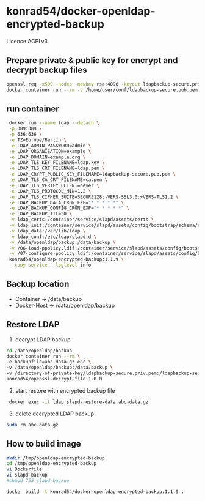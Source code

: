 # konrad54/docker-openldap-encrypted-backup

Licence AGPLv3

## Prepare private & public key for encrypt and decrypt backup files

``` sh
openssl req -x509 -nodes -newkey rsa:4096 -keyout ldapbackup-secure.priv.pem -out ldapbackup-secure.pub.pem -subj '/C=a/ST=b/L=c/O=d/OU=e/CN=example.com/emailAddress=test@example.com'
docker container run --rm -v /home/user/conf/ldapbackup-secure.pub.pem:/source:ro  -v ldap_certs:/target alpine:latest cp -TR /source /target/ldapbackup-secure.pub.pem
```

## run container

``` sh
 docker run --name ldap --detach \
 -p 389:389 \
 -p 636:636 \
 -e TZ=Europe/Berlin \
 -e LDAP_ADMIN_PASSWORD=admin \
 -e LDAP_ORGANISATION=example \
 -e LDAP_DOMAIN=example.org \
 -e LDAP_TLS_KEY_FILENAME=ldap.key \
 -e LDAP_TLS_CRT_FILENAME=ldap.pem \
 -e LDAP_CRYPT_PUBLIC_KEY_FILENAME=ldapbackup-secure.pub.pem \
 -e LDAP_TLS_CA_CRT_FILENAME=ca.pem \
 -e LDAP_TLS_VERIFY_CLIENT=never \
 -e LDAP_TLS_PROTOCOL_MIN=1.2 \
 -e LDAP_TLS_CIPHER_SUITE=SECURE128:-VERS-SSL3.0:+VERS-TLS1.2 \
 -e LDAP_BACKUP_DATA_CRON_EXP="* * * * *" \
 -e LDAP_BACKUP_CONFIG_CRON_EXP="* * * * *" \
 -e LDAP_BACKUP_TTL=30 \
 -v ldap_certs:/container/service/slapd/assets/certs \
 -v ldap_init:/container/service/slapd/assets/config/bootstrap/schema/example \
 -v ldap_data:/var/lib/ldap \
 -v ldap_conf:/etc/ldap/slapd.d \
 -v /data/openldap/backup:/data/backup \
 -v /06-load-ppolicy.ldif:/container/service/slapd/assets/config/bootstrap/ldif/06-load-ppolicy.ldif \
 -v /07-configure-ppolicy.ldif:/container/service/slapd/assets/config/bootstrap/ldif/07-configure-ppolicy.ldif \
 konrad54/openldap-encrypted-backup:1.1.9 \
 --copy-service --loglevel info
```


## Backup location

- Container -> /data/backup
- Docker-Host -> /data/openldap/backup

## Restore LDAP 

1. decrypt LDAP backup 

``` sh
cd /data/openldap/backup
docker container run --rm \
-e backupfile=abc-data.gz.enc \
-v /data/openldap/backup:/data/backup \
-v /directory-of-private-key/ldapbackup-secure.priv.pem:/ldapbackup-secure.priv.pem:ro \
konrad54/openssl-decrypt-file:1.0.0
```

2. start restore with encrypted backup file

``` sh
 docker exec -it ldap slapd-restore-data abc-data.gz 
```

3. delete decrypted LDAP backup

``` sh
sudo rm abc-data.gz 
```

## How to build image

``` sh
mkdir /tmp/openldap-encrypted-backup
cd /tmp/openldap-encrypted-backup
vi Dockerfile
vi slapd-backup
#chmod 755 slapd-backup

docker build -t konrad54/docker-openldap-encrypted-backup:1.1.9 .
``` 
